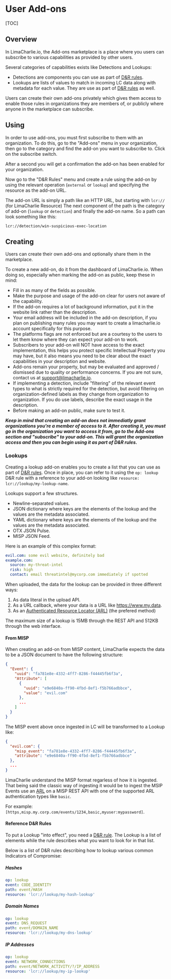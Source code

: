 # User Add-ons

[TOC]

## Overview
In LimaCharlie.io, the Add-ons marketplace is a place where you users can subscribe
to various capabilities as provided by other users.

Several categories of capabilities exists like Detections and Lookups:

* Detections are components you can use as part of [D&R rules](dr.md).
* Lookups are lists of values to match in incoming LC data along with metadata for each value. They are use as part of [D&R rules](dr.md) as well.

Users can create their own add-ons privately which gives them access to enable those
rules in organizations they are members of, or publicly where anyone in the marketplace
can subscribe.

## Using
In order to use add-ons, you must first subscribe to them with an organization.
To do this, go to the "Add-ons" menu in your organization, then go to the category
and find the add-on you want to subscribe to. Click on the subscribe switch.

After a second you will get a confirmation the add-on has been enabled for your organization.

Now go to the "D&R Rules" menu and create a rule using the add-on by using the relevant
operation (`external` or `lookup`) and specifying the resource as the add-on URL.

The add-on URL is simply a path like an HTTP URL, but starting with `lcr://` (for LimaCharlie Resource)
The next component of the path is the category of add-on (`lookup` or `detection`) and
finally the add-on name. So a path can look something like this:

```
lcr://detection/win-suspicious-exec-location
```

## Creating

Users can create their own add-ons and optionally share them in the marketplace.

To create a new add-on, do it from the dashboard of LimaCharlie.io. When doing
so, especially when marking the add-on as public, keep these in mind:

* Fill in as many of the fields as possible.
* Make the purpose and usage of the add-on clear for users not aware of the capability.
* If the add-on requires a lot of background information, put it in the website link
rather than the description.
* Your email address will be included in the add-on description, if you plan on publishing
many rules you may want to create a limacharlie.io account specifically for this purpose.
* The platforms flags are not enforced but are a courtesy to the users to let them
know where they can expect your add-on to work.
* Subscribers to your add-on will NOT have access to the exact implementation, this helps
you protect specific Intellectual Property you may have, but it also means you need to be clear
about the exact capabilities in your description and website.
* Add-ons remain your property, but may be evaluated and approved / dismissed due to
quality or performance concerns. If you are not sure, contact us at support@limacharlie.io.
* If implementing a detection, include "filtering" of the relevant event types to what is strictly
required for the detection, but avoid filtering on organization-defined labels as they change from
organization to organization. If you do use labels, describe the exact usage in the description.
* Before making an add-on public, make sure to test it.

***Keep in mind that creating an add-on does not immediatly grant organizations you're a member of
access to it. After creating it, you must go in the organization you want to access it from, go to
the Add-ons section and "subscribe" to your add-on. This will grant the organization access and then
you can begin using it as part of D&R rules.***

### Lookups
Creating a lookup add-on enables you to create a list that you can use as part of [D&R rules](dr.md).
Once in place, you can refer to it using the `op: lookup` D&R rule with a reference to your add-on looking
like `resource: lcr://lookup/my-lookup-name`.

Lookups support a few structures.

* Newline-separated values.
* JSON dictionary where keys are the elements of the lookup and the values are the metadata associated.
* YAML dictionary where keys are the elements of the lookup and the values are the metadata associated.
* OTX JSON Pulse.
* MISP JSON Feed.

Here is an example of this complex format:
```yaml
evil.com: some evil website, definitely bad
example.com:
  source: my-threat-intel
  risk: high
  contact: email threatintel@mycorp.com immediately if spotted
```

When uploaded, the data for the lookup can be provided in three different ways:

1. As data literal in the upload API.
1. As a URL callback, where your data is a URL like https://www.my.data.
1. As an [Authenticated Resource Locator (ARL)](arl.md) (the prefered method)

The maximum size of a lookup is 15MB through the REST API and 512KB through the web interface.

#### From MISP
When creating an add-on from MISP content, LimaCharlie expects the data to be a JSON document
to have the following structure:

```json
{
  "Event": {
    "uuid": "fa781e8e-4332-4ff7-8286-f44445fb6f3a",
    "Attribute": [
      {
        "uuid": "e9e6840a-ff90-4fbd-8ef1-f5b766adbbce",
        "value": "evil.com"
      },
      ...
    ]
  }
}
```

The MISP event above once ingested in LC will be transformed to a Lookup like:

```json
{
  "evil.com": {
    "misp_event": "fa781e8e-4332-4ff7-8286-f44445fb6f3a",
    "attribute": "e9e6840a-ff90-4fbd-8ef1-f5b766adbbce"
  },
  ...
}
```

LimaCharlie understand the MISP format regarless of how it is ingested. That being
said the classic way of ingesting it would be to ingest the MSIP Events use an [ARL](https://github.com/refractionPOINT/authenticated_resource_locator)
on a MISP REST API with one of the supported ARL authentication types like `basic`.

For example: `[https,misp.my.corp.com/events/1234,basic,myuser:mypassword]`.

#### Reference D&R Rules
To put a Lookup "into effect", you need a [D&R rule](dr.md). The Lookup is a list of elements while
the rule describes what you want to look for in that list.

Below is a list of D&R rules describing how to lookup various common Indicators of Compromise:

##### Hashes

```yaml
op: lookup
event: CODE_IDENTITY
path: event/HASH
resource: 'lcr://lookup/my-hash-lookup'
```

##### Domain Names

```yaml
op: lookup
event: DNS_REQUEST
path: event/DOMAIN_NAME
resource: 'lcr://lookup/my-dns-lookup'
```

##### IP Addresses

```yaml
op: lookup
event: NETWORK_CONNECTIONS
path: event/NETWORK_ACTIVITY/?/IP_ADDRESS
resource: 'lcr://lookup/my-ip-lookup'
```
